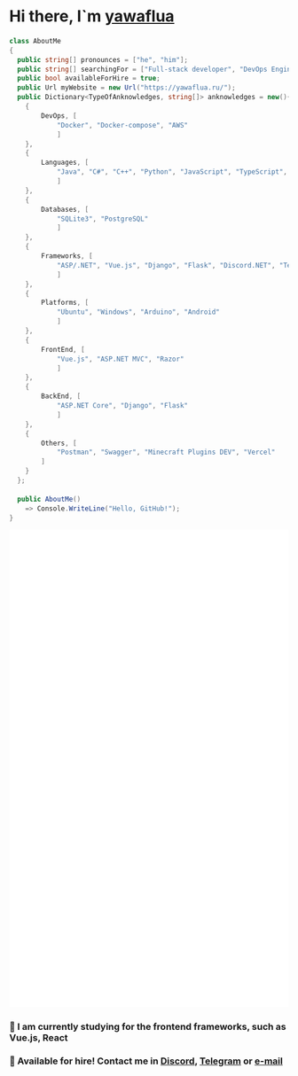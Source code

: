 # Hi there, I`m [yawaflua](https://yawaflua.ru)
```cs
class AboutMe
{
  public string[] pronounces = ["he", "him"];
  public string[] searchingFor = ["Full-stack developer", "DevOps Engineer"];
  public bool availableForHire = true;
  public Url myWebsite = new Url("https://yawaflua.ru/");
  public Dictionary<TypeOfAnknowledges, string[]> anknowledges = new(){
    {
        DevOps, [
            "Docker", "Docker-compose", "AWS"
            ]
    },
    {
        Languages, [
            "Java", "C#", "C++", "Python", "JavaScript", "TypeScript", "Golang"
            ]
    },
    {
        Databases, [
            "SQLite3", "PostgreSQL"
            ]
    },
    {
        Frameworks, [
            "ASP/.NET", "Vue.js", "Django", "Flask", "Discord.NET", "Telegram.NET"
            ]
    },
    {
        Platforms, [
            "Ubuntu", "Windows", "Arduino", "Android"
            ]
    },
    {
        FrontEnd, [
            "Vue.js", "ASP.NET MVC", "Razor"
            ]
    },
    {
        BackEnd, [
            "ASP.NET Core", "Django", "Flask"
            ]
    },
    {
        Others, [
            "Postman", "Swagger", "Minecraft Plugins DEV", "Vercel"
        ]
    }
  };

  public AboutMe()
    => Console.WriteLine("Hello, GitHub!");
}
```

![](https://raw.githubusercontent.com/yawaflua/yawaflua/main/github-metrics.svg)

###   🌱 I am currently studying for the frontend frameworks, such as Vue.js, React

###   💼 Available for hire! Contact me in [Discord](https://discord.com/users/945317832290336798), [Telegram](https://t.me/yawaflua_biz) or [e-mail](mailto:fire@yawaflua.ru)

